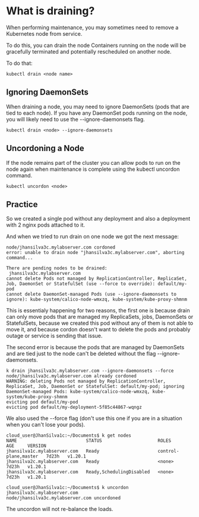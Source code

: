 # What is draining?

When performing maintenance, you may sometimes need to remove a Kubernetes node from service.

To do this, you can drain the node Containers running on the node will be gracefully terminated and potentially rescheduled on another node.

To do that:

````
kubectl drain <node name> 
````

## Ignoring DaemonSets

When draining a node, you may need to ignore DaemonSets (pods that are tied to each node). If you have any DaemonSet pods running on the node, you will likely need to use the --ignore-daemonsets flag.

````
kubectl drain <node> --ignore-daemonsets
````

## Uncordoning a Node

If the node remains part of the cluster you can allow pods to run on the node again when maintenance is complete using the kubectl uncordon command.

````
kubectl uncordon <node>
````

## Practice

So we created a single pod without any deployment and also a deployment with 2 nginx pods attached to it.

And when we tried to run drain on one node we got the next message:

````
node/jhansilva3c.mylabserver.com cordoned
error: unable to drain node "jhansilva3c.mylabserver.com", aborting command...

There are pending nodes to be drained:
 jhansilva3c.mylabserver.com
cannot delete Pods not managed by ReplicationController, ReplicaSet, Job, DaemonSet or StatefulSet (use --force to override): default/my-pod
cannot delete DaemonSet-managed Pods (use --ignore-daemonsets to ignore): kube-system/calico-node-wmxzq, kube-system/kube-proxy-shmnm
````

This is essentialy happening for two reasons, the first one is because drain can only move pods that are managed my ReplicaSets, jobs, DaemonSets or StatefulSets, because we created this pod without any of them is not able to move it, and because cordon doesn't want to delete the pods and probably outage or service is sending that issue.

The second error is because the pods that are managed by DaemonSets and are tied just to the node can't be deleted without the flag --ignore-daemonsets.


````
k drain jhansilva3c.mylabserver.com --ignore-daemonsets --force
node/jhansilva3c.mylabserver.com already cordoned
WARNING: deleting Pods not managed by ReplicationController, ReplicaSet, Job, DaemonSet or StatefulSet: default/my-pod; ignoring DaemonSet-managed Pods: kube-system/calico-node-wmxzq, kube-system/kube-proxy-shmnm
evicting pod default/my-pod
evicting pod default/my-deployment-5f85c44867-wqngz
````

We also used the --force flag (don't use this one if you are in a situation when you can't lose your pods).


````
cloud_user@JhanSilva1c:~/Documents$ k get nodes
NAME                          STATUS                     ROLES                  AGE     VERSION
jhansilva1c.mylabserver.com   Ready                      control-plane,master   7d23h   v1.20.1
jhansilva2c.mylabserver.com   Ready                      <none>                 7d23h   v1.20.1
jhansilva3c.mylabserver.com   Ready,SchedulingDisabled   <none>                 7d23h   v1.20.1
````

````
cloud_user@JhanSilva1c:~/Documents$ k uncordon jhansilva3c.mylabserver.com
node/jhansilva3c.mylabserver.com uncordoned
````

The uncordon will not re-balance the loads.
